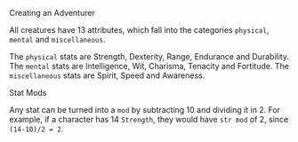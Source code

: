 Creating an Adventurer

All creatures have 13 attributes, which fall into the categories `physical`, `mental` and `miscellaneous`.

The `physical` stats are Strength, Dexterity, Range, Endurance and Durability.
The `mental` stats are Intelligence, Wit, Charisma, Tenacity and Fortitude. The `miscellaneous` stats are Spirit, Speed and Awareness.

Stat Mods

Any stat can be turned into a `mod` by subtracting 10 and dividing it in 2. For example, if a character has 14 `Strength`, they would have `str mod` of 2, since `(14-10)/2 = 2`.
